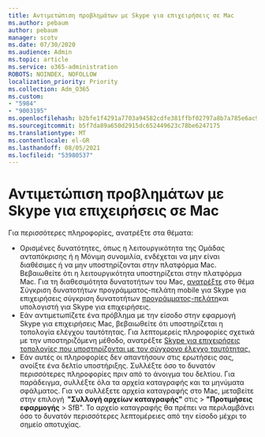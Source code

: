 ```yaml
---
title: Αντιμετώπιση προβλημάτων με Skype για επιχειρήσεις σε Mac
ms.author: pebaum
author: pebaum
manager: scotv
ms.date: 07/30/2020
ms.audience: Admin
ms.topic: article
ms.service: o365-administration
ROBOTS: NOINDEX, NOFOLLOW
localization_priority: Priority
ms.collection: Adm_O365
ms.custom:
- "5984"
- "9003195"
ms.openlocfilehash: b2bfe1f4291a7703a94582cdfe381ffbf02797a8b7a785e6ac9d74cf04290707
ms.sourcegitcommit: b5f7da89a650d2915dc652449623c78be6247175
ms.translationtype: MT
ms.contentlocale: el-GR
ms.lasthandoff: 08/05/2021
ms.locfileid: "53980537"
---
```

# <a name="troubleshoot-issues-with-skype-for-business-on-mac"></a>Αντιμετώπιση προβλημάτων με Skype για επιχειρήσεις σε Mac

Για περισσότερες πληροφορίες, ανατρέξτε στα θέματα: 

- Ορισμένες δυνατότητες, όπως η λειτουργικότητα της Ομάδας ανταπόκρισης ή η Μόνιμη συνομιλία, ενδέχεται να μην είναι διαθέσιμες ή να μην υποστηρίζονται στην πλατφόρμα Mac. Βεβαιωθείτε ότι η λειτουργικότητα υποστηρίζεται στην πλατφόρμα Mac. Για τη διαθεσιμότητα δυνατοτήτων του Mac, [ανατρέξτε](https://technet.microsoft.com/library/Dn951412.aspx) στο θέμα Σύγκριση δυνατοτήτων προγράμματος-πελάτη mobile για Skype για επιχειρήσεις σύγκριση δυνατοτήτων [προγράμματος-πελάτη](https://docs.microsoft.com/skypeforbusiness/plan-your-deployment/clients-and-devices/desktop-feature-comparison)και υπολογιστή για Skype για επιχειρήσεις.
- Εάν αντιμετωπίζετε ένα πρόβλημα με την είσοδο στην εφαρμογή Skype για επιχειρήσεις Mac, βεβαιωθείτε ότι υποστηρίζεται η τοπολογία ελέγχου ταυτότητας. Για λεπτομερείς πληροφορίες σχετικά με την υποστηριζόμενη μέθοδο, ανατρέξτε [Skype για επιχειρήσεις τοπολογίες που υποστηρίζονται με τον σύγχρονο έλεγχο ταυτότητας.](https://docs.microsoft.com/skypeforbusiness/plan-your-deployment/modern-authentication/topologies-supported)  
- Εάν αυτές οι πληροφορίες δεν απαντήσουν στις ερωτήσεις σας, ανοίξτε ένα δελτίο υποστήριξης. Συλλέξτε όσο το δυνατόν περισσότερες πληροφορίες πριν από το άνοιγμα του δελτίου. Για παράδειγμα, συλλέξτε όλα τα αρχεία καταγραφής και τα μηνύματα σφάλματος. Για να συλλέξετε αρχεία καταγραφής στο Mac, μεταβείτε στην επιλογή  **"Συλλογή αρχείων καταγραφής"** στις  >  **"Προτιμήσεις εφαρμογής**  >  SfB".  Το αρχείο καταγραφής θα πρέπει να περιλαμβάνει όσο το δυνατόν περισσότερες λεπτομέρειες από την είσοδο μέχρι το σημείο αποτυχίας.